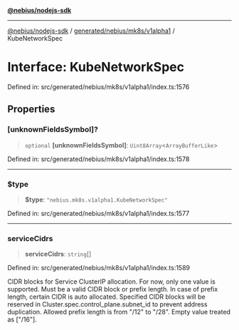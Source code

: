 [**@nebius/nodejs-sdk**](../../../../../README.md)

***

[@nebius/nodejs-sdk](../../../../../README.md) / [generated/nebius/mk8s/v1alpha1](../README.md) / KubeNetworkSpec

# Interface: KubeNetworkSpec

Defined in: src/generated/nebius/mk8s/v1alpha1/index.ts:1576

## Properties

### \[unknownFieldsSymbol\]?

> `optional` **\[unknownFieldsSymbol\]**: `Uint8Array`\<`ArrayBufferLike`\>

Defined in: src/generated/nebius/mk8s/v1alpha1/index.ts:1578

***

### $type

> **$type**: `"nebius.mk8s.v1alpha1.KubeNetworkSpec"`

Defined in: src/generated/nebius/mk8s/v1alpha1/index.ts:1577

***

### serviceCidrs

> **serviceCidrs**: `string`[]

Defined in: src/generated/nebius/mk8s/v1alpha1/index.ts:1589

CIDR blocks for Service ClusterIP allocation.
 For now, only one value is supported.
 Must be a valid CIDR block or prefix length.
 In case of prefix length, certain CIDR is auto allocated.
 Specified CIDR blocks will be reserved in Cluster.spec.control_plane.subnet_id to prevent address duplication.
 Allowed prefix length is from "/12" to "/28".
 Empty value treated as ["/16"].
